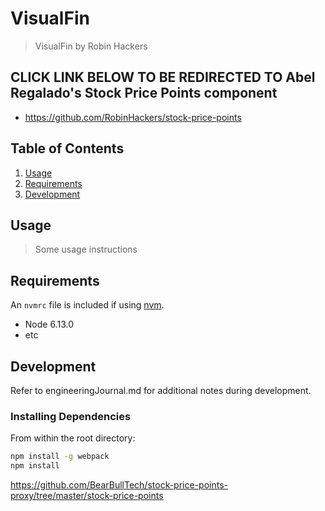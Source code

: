 # VisualFin

> VisualFin by Robin Hackers

## CLICK LINK BELOW TO BE REDIRECTED TO Abel Regalado's Stock Price Points component
    
  - https://github.com/RobinHackers/stock-price-points


## Table of Contents

1. [Usage](#Usage)
1. [Requirements](#requirements)
1. [Development](#development)

## Usage

> Some usage instructions

## Requirements

An `nvmrc` file is included if using [nvm](https://github.com/creationix/nvm).

- Node 6.13.0
- etc

## Development

Refer to engineeringJournal.md for additional notes during development.

### Installing Dependencies

From within the root directory:

```sh
npm install -g webpack
npm install
```



https://github.com/BearBullTech/stock-price-points-proxy/tree/master/stock-price-points
